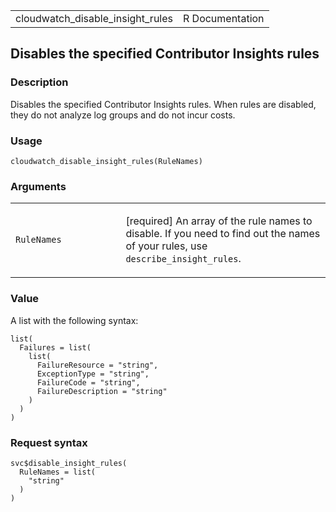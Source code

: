 <table style="width: 100%;">
<tbody>
<tr class="odd">
<td>cloudwatch_disable_insight_rules</td>
<td style="text-align: right;">R Documentation</td>
</tr>
</tbody>
</table>

## Disables the specified Contributor Insights rules

### Description

Disables the specified Contributor Insights rules. When rules are
disabled, they do not analyze log groups and do not incur costs.

### Usage

    cloudwatch_disable_insight_rules(RuleNames)

### Arguments

<table>
<colgroup>
<col style="width: 35%" />
<col style="width: 65%" />
</colgroup>
<tbody>
<tr class="odd">
<td><code
id="cloudwatch_disable_insight_rules_:_RuleNames">RuleNames</code></td>
<td><p>[required] An array of the rule names to disable. If you need to
find out the names of your rules, use
<code>describe_insight_rules</code>.</p></td>
</tr>
</tbody>
</table>

### Value

A list with the following syntax:

    list(
      Failures = list(
        list(
          FailureResource = "string",
          ExceptionType = "string",
          FailureCode = "string",
          FailureDescription = "string"
        )
      )
    )

### Request syntax

    svc$disable_insight_rules(
      RuleNames = list(
        "string"
      )
    )
